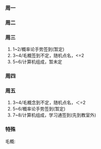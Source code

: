 ### 周一
### 周二
### 周三
1. 1~2/概率论手势签到(暂定)
2. 3~4/毛概签到不定，随机点名，<=2
3. 5~6/计算机组成，暂未定
### 周四
### 周五
1. 3~4/毛概念到不定，随机点名，＜=2
2. 5~6/概率论手势签到(暂定)
3. 7~8/计算机组成，学习通签到(先到教室外)
### 特殊
毛概: 
